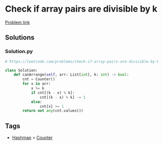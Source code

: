 # Check if array pairs are divisible by k

[Problem link](https://leetcode.com/problems/check-if-array-pairs-are-divisible-by-k/)

## Solutions


### Solution.py
```py
# https://leetcode.com/problems/check-if-array-pairs-are-divisible-by-k/

class Solution:
    def canArrange(self, arr: List[int], k: int) -> bool:
        cnt = Counter()
        for x in arr:
            x %= k
            if cnt[(k - x) % k]:
                cnt[(k - x) % k] -= 1
            else:
                cnt[x] += 1
        return not any(cnt.values())
```
## Tags

* [Hashmap](/Collections/hashmap.md#hashmap) > [Counter](/Collections/hashmap.md#counter)
